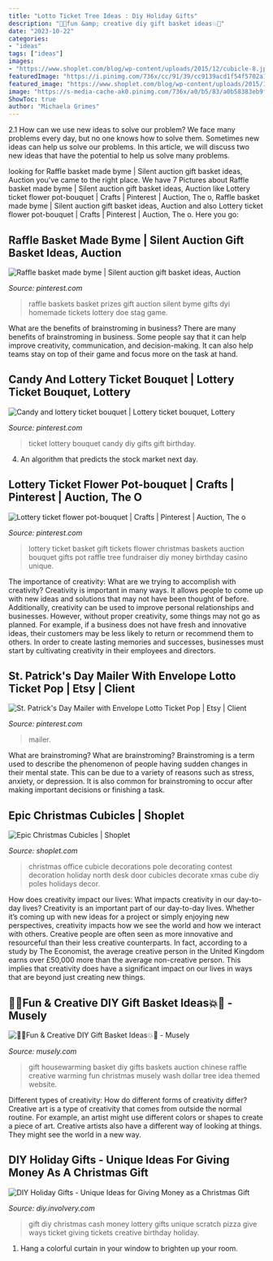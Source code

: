 ```yaml
---
title: "Lotto Ticket Tree Ideas : Diy Holiday Gifts"
description: "🎉💥fun &amp; creative diy gift basket ideas💥🎉"
date: "2023-10-22"
categories:
- "ideas"
tags: ["ideas"]
images:
- "https://www.shoplet.com/blog/wp-content/uploads/2015/12/cubicle-8.jpg"
featuredImage: "https://i.pinimg.com/736x/cc/91/39/cc9139acd1f54f5702a19ea394dbfeb9.jpg"
featured_image: "https://www.shoplet.com/blog/wp-content/uploads/2015/12/cubicle-8.jpg"
image: "https://s-media-cache-ak0.pinimg.com/736x/a0/b5/83/a0b58383eb9f98e8a84e755d977c24a2.jpg"
ShowToc: true
author: "Michaela Grimes"
---
```



2.1 How can we use new ideas to solve our problem?
We face many problems every day, but no one knows how to solve them. Sometimes new ideas can help us solve our problems. In this article, we will discuss two new ideas that have the potential to help us solve many problems.

	

		
looking for Raffle basket made byme | Silent auction gift basket ideas, Auction you've came to the right place. We have 7 Pictures about Raffle basket made byme | Silent auction gift basket ideas, Auction like Lottery ticket flower pot-bouquet | Crafts | Pinterest | Auction, The o, Raffle basket made byme | Silent auction gift basket ideas, Auction and also Lottery ticket flower pot-bouquet | Crafts | Pinterest | Auction, The o. Here you go:
		
    
## Raffle Basket Made Byme | Silent Auction Gift Basket Ideas, Auction

<img loading=lazy src="https://i.pinimg.com/originals/8f/72/f3/8f72f3387c351f7e9edffacc34b62f79.jpg" onerror="this.onerror=null;this.src='https://tse2.mm.bing.net/th?id=OIP.Xb8wU3J9jsEpzJBIvY_mjwHaJ4&amp;pid=15.1';" alt="Raffle basket made byme | Silent auction gift basket ideas, Auction">

_Source: pinterest.com_

>raffle baskets basket prizes gift auction silent byme gifts dyi homemade tickets lottery doe stag game. 

	

What are the benefits of brainstroming in business?
There are many benefits of brainstroming in business. Some people say that it can help improve creativity, communication, and decision-making. It can also help teams stay on top of their game and focus more on the task at hand.

    
## Candy And Lottery Ticket Bouquet | Lottery Ticket Bouquet, Lottery

<img loading=lazy src="https://i.pinimg.com/originals/86/07/ca/8607ca3295cfb275d9e1cb9b336e57b3.jpg" onerror="this.onerror=null;this.src='https://tse1.mm.bing.net/th?id=OIP.PaWzWJhoQT9L5ozOXNZ50wHaNK&amp;pid=15.1';" alt="Candy and lottery ticket bouquet | Lottery ticket bouquet, Lottery">

_Source: pinterest.com_

>ticket lottery bouquet candy diy gifts gift birthday. 

	

4. An algorithm that predicts the stock market next day.

    
## Lottery Ticket Flower Pot-bouquet | Crafts | Pinterest | Auction, The O

<img loading=lazy src="https://s-media-cache-ak0.pinimg.com/736x/a0/b5/83/a0b58383eb9f98e8a84e755d977c24a2.jpg" onerror="this.onerror=null;this.src='https://tse3.mm.bing.net/th?id=OIP.qLz35pxwOf7cElbDYm06iQHaJ6&amp;pid=15.1';" alt="Lottery ticket flower pot-bouquet | Crafts | Pinterest | Auction, The o">

_Source: pinterest.com_

>lottery ticket basket gift tickets flower christmas baskets auction bouquet gifts pot raffle tree fundraiser diy money birthday casino unique. 

	

The importance of creativity: What are we trying to accomplish with creativity?
Creativity is important in many ways. It allows people to come up with new ideas and solutions that may not have been thought of before. Additionally, creativity can be used to improve personal relationships and businesses. However, without proper creativity, some things may not go as planned. For example, if a business does not have fresh and innovative ideas, their customers may be less likely to return or recommend them to others. In order to create lasting memories and successes, businesses must start by cultivating creativity in their employees and directors.

    
## St. Patrick&#039;s Day Mailer With Envelope Lotto Ticket Pop | Etsy | Client

<img loading=lazy src="https://i.pinimg.com/736x/cc/91/39/cc9139acd1f54f5702a19ea394dbfeb9.jpg" onerror="this.onerror=null;this.src='https://tse2.mm.bing.net/th?id=OIP.HS9_WCOlIRVMOUBJMZaRBgHaHZ&amp;pid=15.1';" alt="St. Patrick&#039;s Day Mailer with Envelope Lotto Ticket Pop | Etsy | Client">

_Source: pinterest.com_

>mailer. 

	

What are brainstroming?
What are brainstroming? Brainstroming is a term used to describe the phenomenon of people having sudden changes in their mental state. This can be due to a variety of reasons such as stress, anxiety, or depression. It is also common for brainstroming to occur after making important decisions or finishing a task.

    
## Epic Christmas Cubicles | Shoplet

<img loading=lazy src="https://www.shoplet.com/blog/wp-content/uploads/2015/12/cubicle-8.jpg" onerror="this.onerror=null;this.src='https://tse3.mm.bing.net/th?id=OIP.9K3AGG9GtsCl_x2TRqYXTgHaLG&amp;pid=15.1';" alt="Epic Christmas Cubicles | Shoplet">

_Source: shoplet.com_

>christmas office cubicle decorations pole decorating contest decoration holiday north desk door cubicles decorate xmas cube diy poles holidays decor. 

	

How does creativity impact our lives: What impacts creativity in our day-to-day lives?
Creativity is an important part of our day-to-day lives. Whether it’s coming up with new ideas for a project or simply enjoying new perspectives, creativity impacts how we see the world and how we interact with others. Creative people are often seen as more innovative and resourceful than their less creative counterparts. In fact, according to a study by The Economist, the average creative person in the United Kingdom earns over £50,000 more than the average non-creative person. This implies that creativity does have a significant impact on our lives in ways that are beyond just creating new things.

    
## 🎉💥Fun &amp; Creative DIY Gift Basket Ideas💥🎉 - Musely

<img loading=lazy src="https://media.musely.com/u/843ef567-36c1-4484-a2ae-d222efd29e10.jpg" onerror="this.onerror=null;this.src='https://tse4.mm.bing.net/th?id=OIP.FalHnXfp7hAnfg_sHPFnnQHaJ4&amp;pid=15.1';" alt="🎉💥Fun &amp; Creative DIY Gift Basket Ideas💥🎉 - Musely">

_Source: musely.com_

>gift housewarming basket diy gifts baskets auction chinese raffle creative warming fun christmas musely wash dollar tree idea themed website. 

	

Different types of creativity: How do different forms of creativity differ?
Creative art is a type of creativity that comes from outside the normal routine. For example, an artist might use different colors or shapes to create a piece of art. Creative artists also have a different way of looking at things. They might see the world in a new way.

    
## DIY Holiday Gifts - Unique Ideas For Giving Money As A Christmas Gift

<img loading=lazy src="http://diy.involvery.com/wp-content/uploads/sites/22/2019/07/cash-gift-lottery-tickets-pizza.jpg" onerror="this.onerror=null;this.src='https://tse3.mm.bing.net/th?id=OIP.dkHKGd9iOmA8NMBnt93OZwHaLH&amp;pid=15.1';" alt="DIY Holiday Gifts - Unique Ideas for Giving Money as a Christmas Gift">

_Source: diy.involvery.com_

>gift diy christmas cash money lottery gifts unique scratch pizza give ways ticket giving tickets creative birthday holiday. 

	

1. Hang a colorful curtain in your window to brighten up your room.


